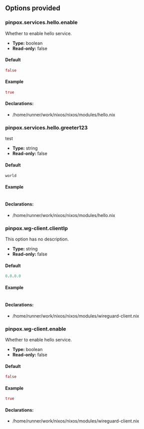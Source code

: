 ## Options provided

### pinpox.services.hello.enable
Whether to enable hello service.
- **Type:** boolean
- **Read-only:** false

#### Default
```nix
false
```

#### Example
```nix
true
```

#### Declarations:
- /home/runner/work/nixos/nixos/modules/hello.nix

### pinpox.services.hello.greeter123
test
- **Type:** string
- **Read-only:** false

#### Default
```nix
world
```

#### Example
```nix

```

#### Declarations:
- /home/runner/work/nixos/nixos/modules/hello.nix

### pinpox.wg-client.clientIp
This option has no description.
- **Type:** string
- **Read-only:** false

#### Default
```nix
0.0.0.0
```

#### Example
```nix

```

#### Declarations:
- /home/runner/work/nixos/nixos/modules/wireguard-client.nix

### pinpox.wg-client.enable
Whether to enable hello service.
- **Type:** boolean
- **Read-only:** false

#### Default
```nix
false
```

#### Example
```nix
true
```

#### Declarations:
- /home/runner/work/nixos/nixos/modules/wireguard-client.nix

